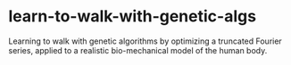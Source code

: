 # learn-to-walk-with-genetic-algs
Learning to walk with genetic algorithms by optimizing a truncated Fourier series, applied to a realistic bio-mechanical model of the human body.
